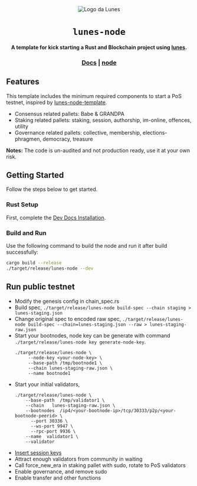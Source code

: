 <div align="center">

  <img src="https://lunes.io/logo.svg" alt="Logo da Lunes">
  <h1><code>lunes-node</code></h1>

  <strong>A template for kick starting a Rust and Blockchain project using <a href="https://github.com/lunes/lunes">lunes</a>.</strong>

  <h3>
    <a href="https://lunes.io/">Docs</a>
    <span> | </span>
    <a href="https://node.io/">node</a>
  </h3>

</div>

## Features

This template includes the minimum required components to start a PoS testnet, inspired by [lunes-node-template](https://github.com/lunes-developer-hub/lunes-node-template).

* Consensus related pallets: Babe & GRANDPA
* Staking related pallets: staking, session, authorship, im-online, offences, utility
* Governance related pallets: collective, membership, elections-phragmen, democracy, treasure

**Notes:** The code is un-audited and not production ready, use it at your own risk.

## Getting Started

Follow the steps below to get started.

### Rust Setup

First, complete the [Dev Docs Installation](https://docs.lunes.io/v3/getting-started/installation/).

### Build and Run

Use the following command to build the node and run it after build successfully:

```sh
cargo build --release
./target/release/lunes-node --dev
```

## Run public testnet

* Modify the genesis config in chain_spec.rs
* Build spec, `./target/release/lunes-node build-spec --chain staging > lunes-staging.json`
* Change original spec to encoded raw spec, `./target/release/lunes-node build-spec --chain=lunes-staging.json --raw > lunes-staging-raw.json`
* Start your bootnodes, node key can be generate with command `./target/release/lunes-node key generate-node-key`.
  ```shell
  ./target/release/lunes-node \
       --node-key <your-node-key> \
       --base-path /tmp/bootnode1 \
       --chain lunes-staging-raw.json \
       --name bootnode1
  ```
* Start your initial validators,
  ```shell
  ./target/release/lunes-node \
      --base-path  /tmp/validator1 \
      --chain   lunes-staging-raw.json \
      --bootnodes  /ip4/<your-bootnode-ip>/tcp/30333/p2p/<your-bootnode-peerid> \
	    --port 30336 \
	    --ws-port 9947 \
	    --rpc-port 9936 \
      --name  validator1 \
      --validator
  ```
* [Insert session keys](https://lunes.dev/docs/en/tutorials/start-a-private-network/customchain#add-keys-to-keystore)
* Attract enough validators from community in waiting
* Call force_new_era in staking pallet with sudo, rotate to PoS validators
* Enable governance, and remove sudo
* Enable transfer and other functions
